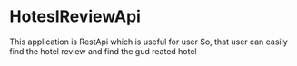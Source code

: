 # HoteslReviewApi
This application is RestApi which is useful for user  So, that user can easily find the hotel review  and find the gud reated  hotel
